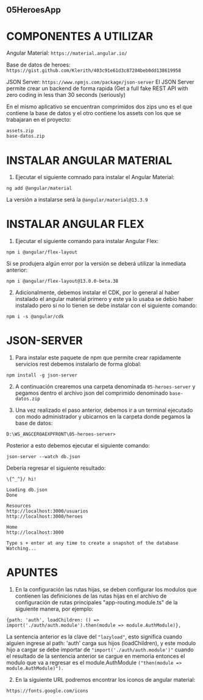 ## 05HeroesApp

# COMPONENTES A UTILIZAR

Angular Material: ```https://material.angular.io/```

Base de datos de heroes: ```https://gist.github.com/Klerith/403c91e61d3c87284beb0dd138619958```

JSON Server: ```https://www.npmjs.com/package/json-server```
El JSON Server permite crear un backend de forma rapida (Get a full fake REST API with zero coding in less than 30 seconds (seriously)

En el mismo aplicativo se encuentran comprimidos dos zips uno es el que contiene la base de datos y el otro
contiene los assets con los que se trabajaran en el proyecto:

```
assets.zip
base-datos.zip
```

# INSTALAR ANGULAR MATERIAL

1. Ejecutar el siguiente comnado para instalar el Angular Material:

```ng add @angular/material```

La versión a instalarse será la ```@angular/material@13.3.9```

# INSTALAR ANGULAR FLEX

1. Ejecutar el siguiente comando para instalar Angular Flex:

```npm i @angular/flex-layout```

Si se produjera algún error por la versión se deberá utilizar la inmediata anterior:

```npm i @angular/flex-layout@13.0.0-beta.38```

2. Adicionalmente, debemos instalar el CDK, por lo general al haber instalado el angular material primero
y este ya lo usaba se debio haber instalado pero si no lo tienen se debe instalar con el siguiente comando:

```npm i -s @angular/cdk```

# JSON-SERVER
1. Para instalar este paquete de npm que permite crear rapidamente servicios rest debemos instalarlo de forma
global:

```npm install -g json-server```

2. A continuación crearemos una carpeta denominada ```05-heroes-server``` y pegamos dentro el archivo json del comprimido
denominado ```base-datos.zip```

3. Una vez realizado el paso anterior, debemos ir a un terminal ejecutado con modo administrador y ubicarnos en la carpeta
donde pegamos la base de datos:

```D:\WS_ANGCEROAEXPFRONT\05-heroes-server>```

Posterior a esto debemos ejecutar el siguiente comando: 

```json-server --watch db.json```

Debería regresar el siguiente resultado:

  ```
  \{^_^}/ hi!

  Loading db.json
  Done

  Resources
  http://localhost:3000/usuarios
  http://localhost:3000/heroes

  Home
  http://localhost:3000

  Type s + enter at any time to create a snapshot of the database
  Watching...
  ```

# APUNTES

1. En la configuración las rutas hijas, se deben configurar los modulos que contienen las definiciones
de las rutas hijas en el archivo de configuración de rutas principales "app-routing.module.ts" de la 
siguiente manera, por ejemplo:

```{path: 'auth', loadChildren: () => import('./auth/auth.module').then(module => module.AuthModule)},```

La sentencia anterior es la clave del ```"lazyload"```, esto significa cuando alguien ingrese al path: 'auth'
carga sus hijos (loadChildren), y este modulo hijo a cargar se debe importar de ```"import('./auth/auth.module')"```
cuando el resultado de la sentencia anterior se cargue en memoria entonces el modulo que va a regresar es el
module.AuthModule ```("then(module => module.AuthModule)").```

2. En la siguiente URL podremos encontrar los iconos de angular material:

```https://fonts.google.com/icons```


